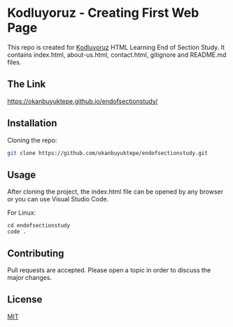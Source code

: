 # Kodluyoruz - Creating First Web Page

This repo is created for [Kodluyoruz](https://kodluyoruz.org/) HTML Learning End of Section Study. It contains index.html, about-us.html, contact.html, gitignore and README.md files.  

## The Link
https://okanbuyuktepe.github.io/endofsectionstudy/

## Installation
Cloning the repo:
```bash
git clone https://github.com/okanbuyuktepe/endofsectionstudy.git
```

## Usage
After cloning the project, the index.html file can be opened by any browser or you can use Visual Studio Code.

For Linux:

```linux
cd endofsectionstudy
code .
```

## Contributing
Pull requests are accepted. Please open a topic in order to discuss the major changes.

## License
[MIT](https://choosealicense.com/licenses/mit/)
